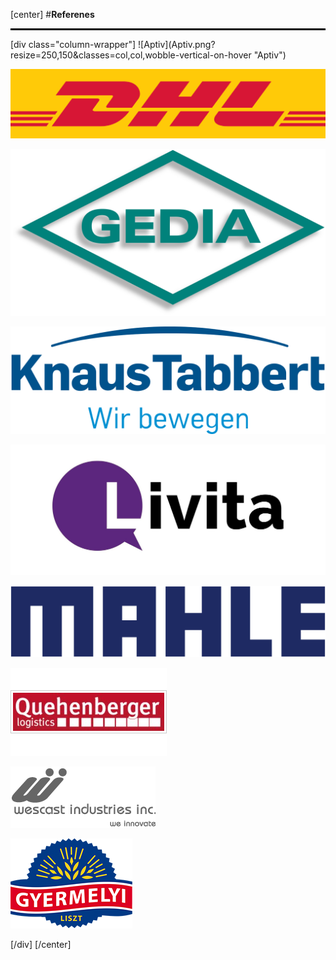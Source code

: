 [center]
#**Referenes**

<hr style="border: 1px solid black;"/>
[div class="column-wrapper"]
![Aptiv](Aptiv.png?resize=250,150&classes=col,col,wobble-vertical-on-hover "Aptiv")  

![DHL](DHL.png?resize=250,150&classes=col,wobble-vertical-on-hover "DHL")  

![Gedia](Gedia.png?resize=250,150&classes=col,wobble-vertical-on-hover "Gedia")  

![Knaus](Knaus.png?resize=250,150&classes=col,wobble-vertical-on-hover "KnausTabbert")  

![Livita](Livita.jpg?resize=250,150&classes=col,wobble-vertical-on-hover "Livita")  

![Mahle](Mahle.png?resize=250,150&classes=col,wobble-vertical-on-hover "Mahle")  

![Quehenberger](Quehenberger.png?resize=250,150&classes=col,wobble-vertical-on-hover "Quehenberger")  

![Wescast](Wescast.png?resize=250,150&classes=col,wobble-vertical-on-hover "Wescast")  

![Gyermelyi](Gyermelyi.png?resize=250,150&classes=col,wobble-vertical-on-hover "Gyermelyi")  

[/div]
[/center]
